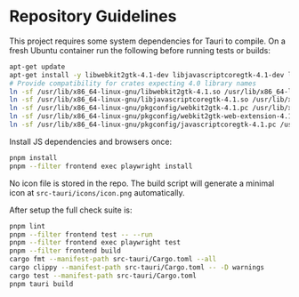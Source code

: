 # Repository Guidelines

This project requires some system dependencies for Tauri to compile. On a fresh Ubuntu
container run the following before running tests or builds:

```bash
apt-get update
apt-get install -y libwebkit2gtk-4.1-dev libjavascriptcoregtk-4.1-dev libgtk-3-dev libayatana-appindicator3-dev
# Provide compatibility for crates expecting 4.0 library names
ln -sf /usr/lib/x86_64-linux-gnu/libwebkit2gtk-4.1.so /usr/lib/x86_64-linux-gnu/libwebkit2gtk-4.0.so
ln -sf /usr/lib/x86_64-linux-gnu/libjavascriptcoregtk-4.1.so /usr/lib/x86_64-linux-gnu/libjavascriptcoregtk-4.0.so
ln -sf /usr/lib/x86_64-linux-gnu/pkgconfig/webkit2gtk-4.1.pc /usr/lib/x86_64-linux-gnu/pkgconfig/webkit2gtk-4.0.pc
ln -sf /usr/lib/x86_64-linux-gnu/pkgconfig/webkit2gtk-web-extension-4.1.pc /usr/lib/x86_64-linux-gnu/pkgconfig/webkit2gtk-web-extension-4.0.pc
ln -sf /usr/lib/x86_64-linux-gnu/pkgconfig/javascriptcoregtk-4.1.pc /usr/lib/x86_64-linux-gnu/pkgconfig/javascriptcoregtk-4.0.pc
```

Install JS dependencies and browsers once:

```bash
pnpm install
pnpm --filter frontend exec playwright install
```

No icon file is stored in the repo. The build script will generate a minimal icon at
`src-tauri/icons/icon.png` automatically.

After setup the full check suite is:

```bash
pnpm lint
pnpm --filter frontend test -- --run
pnpm --filter frontend exec playwright test
pnpm --filter frontend build
cargo fmt --manifest-path src-tauri/Cargo.toml --all
cargo clippy --manifest-path src-tauri/Cargo.toml -- -D warnings
cargo test --manifest-path src-tauri/Cargo.toml
pnpm tauri build
```
